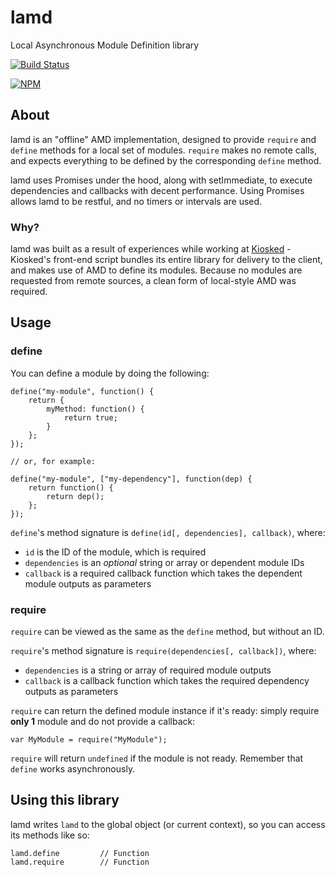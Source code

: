 # lamd
Local Asynchronous Module Definition library

[![Build Status](https://travis-ci.org/perry-mitchell/lamd.svg)](https://travis-ci.org/perry-mitchell/lamd)

[![NPM](https://nodei.co/npm/lamd.png)](https://nodei.co/npm/lamd/)

## About

lamd is an "offline" AMD implementation, designed to provide `require` and `define` methods for a local set of modules. `require` makes no remote calls, and expects everything to be defined by the corresponding `define` method.

lamd uses Promises under the hood, along with setImmediate, to execute dependencies and callbacks with decent performance. Using Promises allows lamd to be restful, and no timers or intervals are used.

### Why?

lamd was built as a result of experiences while working at [Kiosked](http://kiosked.com) - Kiosked's front-end script bundles its entire library for delivery to the client, and makes use of AMD to define its modules. Because no modules are requested from remote sources, a clean form of local-style AMD was required.

## Usage

### define

You can define a module by doing the following:

	define("my-module", function() {
		return {
			myMethod: function() {
				return true;
			}
		};
	});

	// or, for example:

	define("my-module", ["my-dependency"], function(dep) {
		return function() {
			return dep();
		};
	});

`define`'s method signature is `define(id[, dependencies], callback)`, where:

 * `id` is the ID of the module, which is required
 * `dependencies` is an _optional_ string or array or dependent module IDs
 * `callback` is a required callback function which takes the dependent module outputs as parameters

### require

`require` can be viewed as the same as the `define` method, but without an ID.

`require`'s method signature is `require(dependencies[, callback])`, where:

 * `dependencies` is a string or array of required module outputs
 * `callback` is a callback function which takes the required dependency outputs as parameters

`require` can return the defined module instance if it's ready: simply require **only 1** module and do not provide a callback:

	var MyModule = require("MyModule");

`require` will return `undefined` if the module is not ready. Remember that `define` works asynchronously.

## Using this library

lamd writes `lamd` to the global object (or current context), so you can access its methods like so:

	lamd.define 		// Function
	lamd.require 		// Function

